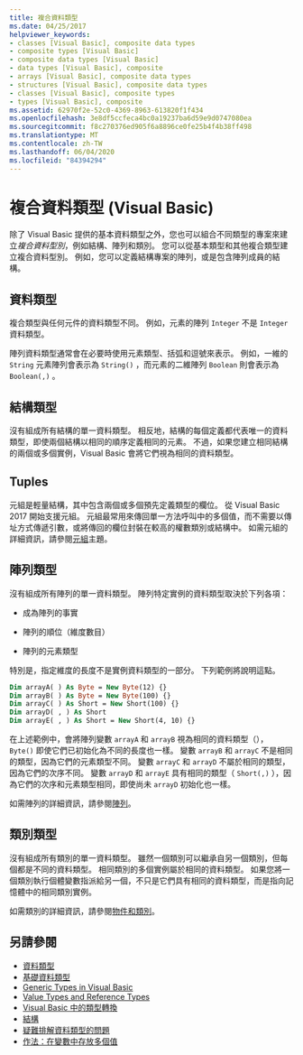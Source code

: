 ```yaml
---
title: 複合資料類型
ms.date: 04/25/2017
helpviewer_keywords:
- classes [Visual Basic], composite data types
- composite types [Visual Basic]
- composite data types [Visual Basic]
- data types [Visual Basic], composite
- arrays [Visual Basic], composite data types
- structures [Visual Basic], composite data types
- classes [Visual Basic], composite types
- types [Visual Basic], composite
ms.assetid: 62970f2e-52c0-4369-8963-613820f1f434
ms.openlocfilehash: 3e8df5ccfeca4bc0a19237ba6d59e9d0747080ea
ms.sourcegitcommit: f8c270376ed905f6a8896ce0fe25b4f4b38ff498
ms.translationtype: MT
ms.contentlocale: zh-TW
ms.lasthandoff: 06/04/2020
ms.locfileid: "84394294"
---
```

# <a name="composite-data-types-visual-basic"></a>複合資料類型 (Visual Basic)
除了 Visual Basic 提供的基本資料類型之外，您也可以組合不同類型的專案來建立*複合資料型別*，例如結構、陣列和類別。 您可以從基本類型和其他複合類型建立複合資料型別。 例如，您可以定義結構專案的陣列，或是包含陣列成員的結構。  
  
## <a name="data-types"></a>資料類型  
 複合類型與任何元件的資料類型不同。 例如，元素的陣列 `Integer` 不是 `Integer` 資料類型。  
  
 陣列資料類型通常會在必要時使用元素類型、括弧和逗號來表示。 例如，一維的 `String` 元素陣列會表示為 `String()` ，而元素的二維陣列 `Boolean` 則會表示為 `Boolean(,)` 。  
  
## <a name="structure-types"></a>結構類型  
 沒有組成所有結構的單一資料類型。 相反地，結構的每個定義都代表唯一的資料類型，即使兩個結構以相同的順序定義相同的元素。 不過，如果您建立相同結構的兩個或多個實例，Visual Basic 會將它們視為相同的資料類型。  
  
## <a name="tuples"></a>Tuples

元組是輕量結構，其中包含兩個或多個預先定義類型的欄位。 從 Visual Basic 2017 開始支援元組。 元組最常用來傳回單一方法呼叫中的多個值，而不需要以傳址方式傳遞引數，或將傳回的欄位封裝在較高的權數類別或結構中。 如需元組的詳細資訊，請參閱[元組](tuples.md)主題。

## <a name="array-types"></a>陣列類型  
 沒有組成所有陣列的單一資料類型。 陣列特定實例的資料類型取決於下列各項：  
  
- 成為陣列的事實  
  
- 陣列的順位（維度數目）  
  
- 陣列的元素類型  
  
 特別是，指定維度的長度不是實例資料類型的一部分。 下列範例將說明這點。  
  
```vb  
Dim arrayA( ) As Byte = New Byte(12) {}  
Dim arrayB( ) As Byte = New Byte(100) {}  
Dim arrayC( ) As Short = New Short(100) {}  
Dim arrayD( , ) As Short  
Dim arrayE( , ) As Short = New Short(4, 10) {}  
```  
  
 在上述範例中，會將陣列變數 `arrayA` 和 `arrayB` 視為相同的資料類型（）， `Byte()` 即使它們已初始化為不同的長度也一樣。 變數 `arrayB` 和 `arrayC` 不是相同的類型，因為它們的元素類型不同。 變數 `arrayC` 和 `arrayD` 不屬於相同的類型，因為它們的次序不同。 變數 `arrayD` 和 `arrayE` 具有相同的類型（ `Short(,)` ），因為它們的次序和元素類型相同，即使尚未 `arrayD` 初始化也一樣。  
  
 如需陣列的詳細資訊，請參閱[陣列](../arrays/index.md)。  
  
## <a name="class-types"></a>類別類型  
 沒有組成所有類別的單一資料類型。 雖然一個類別可以繼承自另一個類別，但每個都是不同的資料類型。 相同類別的多個實例屬於相同的資料類型。 如果您將一個類別執行個體變數指派給另一個，不只是它們具有相同的資料類型，而是指向記憶體中的相同類別實例。  
  
 如需類別的詳細資訊，請參閱[物件和類別](../objects-and-classes/index.md)。  
  
## <a name="see-also"></a>另請參閱

- [資料類型](index.md)
- [基礎資料類型](elementary-data-types.md)
- [Generic Types in Visual Basic](generic-types.md)
- [Value Types and Reference Types](value-types-and-reference-types.md)
- [Visual Basic 中的類型轉換](type-conversions.md)
- [結構](structures.md)
- [疑難排解資料類型的問題](troubleshooting-data-types.md)
- [作法：在變數中存放多個值](how-to-hold-more-than-one-value-in-a-variable.md)

